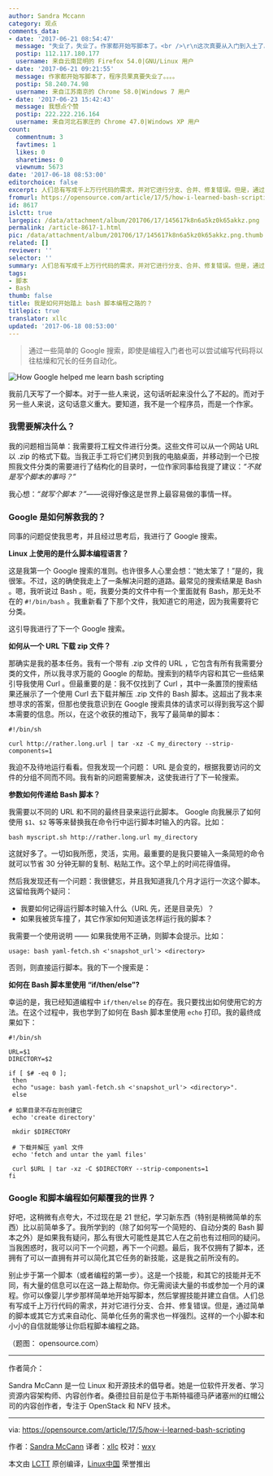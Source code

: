 ```yaml
---
author: Sandra Mccann
category: 观点
comments_data:
- date: '2017-06-21 08:54:47'
  message: "失业了，失业了。作家都开始写脚本了。<br />\r\n这次真要从入门到入土了。"
  postip: 112.117.180.177
  username: 来自云南昆明的 Firefox 54.0|GNU/Linux 用户
- date: '2017-06-21 09:21:55'
  message: 作家都开始写脚本了，程序员果真要失业了。。。。
  postip: 58.240.74.98
  username: 来自江苏南京的 Chrome 58.0|Windows 7 用户
- date: '2017-06-23 15:42:43'
  message: 我想点个赞
  postip: 222.222.216.164
  username: 来自河北石家庄的 Chrome 47.0|Windows XP 用户
count:
  commentnum: 3
  favtimes: 1
  likes: 0
  sharetimes: 0
  viewnum: 5673
date: '2017-06-18 08:53:00'
editorchoice: false
excerpt: 人们总有写成千上万行代码的需求，并对它进行分支、合并、修复错误。但是，通过简单的脚本或其它方式来自动化、简单化任务的需求也一样强烈。这样的一个小脚本和小小的自信就能够让你启程脚本编程之路。
fromurl: https://opensource.com/article/17/5/how-i-learned-bash-scripting
id: 8617
islctt: true
largepic: /data/attachment/album/201706/17/145617k8n6a5kz0k65akkz.png
permalink: /article-8617-1.html
pic: /data/attachment/album/201706/17/145617k8n6a5kz0k65akkz.png.thumb.jpg
related: []
reviewer: ''
selector: ''
summary: 人们总有写成千上万行代码的需求，并对它进行分支、合并、修复错误。但是，通过简单的脚本或其它方式来自动化、简单化任务的需求也一样强烈。这样的一个小脚本和小小的自信就能够让你启程脚本编程之路。
tags:
- 脚本
- Bash
thumb: false
title: 我是如何开始踏上 bash 脚本编程之路的？
titlepic: true
translator: xllc
updated: '2017-06-18 08:53:00'
---
```



> 
> 通过一些简单的 Google 搜索，即使是编程入门者也可以尝试编写代码将以往枯燥和冗长的任务自动化。
> 
> 
> 


![How Google helped me learn bash scripting](/data/attachment/album/201706/17/145617k8n6a5kz0k65akkz.png "How Google helped me learn bash scripting")


我前几天写了一个脚本。对于一些人来说，这句话听起来没什么了不起的。而对于另一些人来说，这句话意义重大。要知道，我不是一个程序员，而是一个作家。


### 我需要解决什么？


我的问题相当简单：我需要将工程文件进行分类。这些文件可以从一个网站 URL 以 .zip 的格式下载。当我正手工将它们拷贝到我的电脑桌面，并移动到一个已按照我文件分类的需要进行了结构化的目录时，一位作家同事给我提了建议：*“不就是写个脚本的事吗？”*


我心想：*“就写个脚本？”*——说得好像这是世界上最容易做的事情一样。


### Google 是如何解救我的？


同事的问题促使我思考，并且经过思考后，我进行了 Google 搜索。


**Linux 上使用的是什么脚本编程语言？**


这是我第一个 Google 搜索的准则。也许很多人心里会想：“她太笨了！”是的，我很笨。不过，这的确使我走上了一条解决问题的道路。最常见的搜索结果是 Bash 。嗯，我听说过 Bash 。呃，我要分类的文件中有一个里面就有 Bash，那无处不在的 `#!/bin/bash` 。我重新看了下那个文件，我知道它的用途，因为我需要将它分类。


这引导我进行了下一个 Google 搜索。


**如何从一个 URL 下载 zip 文件？**


那确实是我的基本任务。我有一个带有 .zip 文件的 URL ，它包含有所有我需要分类的文件，所以我寻求万能的 Google 的帮助。搜索到的精华内容和其它一些结果引导我使用 Curl 。但最重要的是：我不仅找到了 Curl ，其中一条置顶的搜索结果还展示了一个使用 Curl 去下载并解压 .zip 文件的 Bash 脚本。这超出了我本来想寻求的答案，但那也使我意识到在 Google 搜索具体的请求可以得到我写这个脚本需要的信息。所以，在这个收获的推动下，我写了最简单的脚本：



```
#!/bin/sh

curl http://rather.long.url | tar -xz -C my_directory --strip-components=1

```

我迫不及待地运行看看。但我发现一个问题： URL 是会变的，根据我要访问的文件的分组不同而不同。我有新的问题需要解决，这使我进行了下一轮搜索。


**参数如何传递给 Bash 脚本？**


我需要以不同的 URL 和不同的最终目录来运行此脚本。 Google 向我展示了如何使用 `$1`、`$2` 等等来替换我在命令行中运行脚本时输入的内容。比如：



```
bash myscript.sh http://rather.long.url my_directory

```

这就好多了。一切如我所愿，灵活，实用。最重要的是我只要输入一条简短的命令就可以节省 30 分钟无聊的复制、粘贴工作。这个早上的时间花得值得。


然后我发现还有一个问题：我很健忘，并且我知道我几个月才运行一次这个脚本。这留给我两个疑问：


* 我要如何记得运行脚本时输入什么（URL 先，还是目录先）？
* 如果我被货车撞了，其它作家如何知道该怎样运行我的脚本？


我需要一个使用说明 —— 如果我使用不正确，则脚本会提示。比如：



```
usage: bash yaml-fetch.sh <'snapshot_url'> <directory>

```

否则，则直接运行脚本。我的下一个搜索是：


**如何在 Bash 脚本里使用 “if/then/else”?**


幸运的是，我已经知道编程中 `if/then/else` 的存在。我只要找出如何使用它的方法。在这个过程中，我也学到了如何在 Bash 脚本里使用 `echo` 打印。我的最终成果如下：



```
#!/bin/sh

URL=$1
DIRECTORY=$2

if [ $# -eq 0 ];
 then
 echo "usage: bash yaml-fetch.sh <'snapshot_url'> <directory>".
 else

# 如果目录不存在则创建它
 echo 'create directory'

 mkdir $DIRECTORY

 # 下载并解压 yaml 文件
 echo 'fetch and untar the yaml files'

 curl $URL | tar -xz -C $DIRECTORY --strip-components=1
fi

```

### Google 和脚本编程如何颠覆我的世界？


好吧，这稍微有点夸大，不过现在是 21 世纪，学习新东西（特别是稍微简单的东西）比以前简单多了。我所学到的（除了如何写一个简短的、自动分类的 Bash 脚本之外）是如果我有疑问，那么有很大可能性是其它人在之前也有过相同的疑问。当我困惑时，我可以问下一个问题，再下一个问题。最后，我不仅拥有了脚本，还拥有了可以一直拥有并可以简化其它任务的新技能，这是我之前所没有的。


别止步于第一个脚本（或者编程的第一步）。这是一个技能，和其它的技能并无不同，有大量的信息可以在这一路上帮助你。你无需阅读大量的书或参加一个月的课程。你可以像婴儿学步那样简单地开始写脚本，然后掌握技能并建立自信。人们总有写成千上万行代码的需求，并对它进行分支、合并、修复错误。但是，通过简单的脚本或其它方式来自动化、简单化任务的需求也一样强烈。这样的一个小脚本和小小的自信就能够让你启程脚本编程之路。


（题图： opensource.com）




---


作者简介：


Sandra McCann 是一位 Linux 和开源技术的倡导者。她是一位软件开发者、学习资源内容架构师、内容创作者。桑德拉目前是位于韦斯特福德马萨诸塞州的红帽公司的内容创作者，专注于 OpenStack 和 NFV 技术。




---


via: <https://opensource.com/article/17/5/how-i-learned-bash-scripting>


作者：[Sandra McCann](https://opensource.com/users/sandra-mccann) 译者：[xllc](https://github.com/xllc) 校对：[wxy](https://github.com/wxy)


本文由 [LCTT](https://github.com/LCTT/TranslateProject) 原创编译，[Linux中国](https://linux.cn/) 荣誉推出